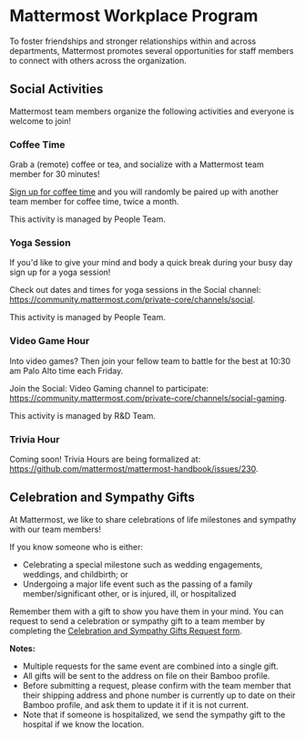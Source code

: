 # Mattermost Workplace Program

To foster friendships and stronger relationships within and across departments, Mattermost promotes several opportunities for staff members to connect with others across the organization.

## Social Activities

Mattermost team members organize the following activities and everyone is welcome to join!

### Coffee Time

Grab a (remote) coffee or tea, and socialize with a Mattermost team member for 30 minutes!

[Sign up for coffee time](https://docs.google.com/spreadsheets/d/1MoHM7tI61F0gFMigcwaSYOBCKxvJAAiAVaefHWM8wBQ/edit#gid=0) and you will randomly be paired up with another team member for coffee time, twice a month.

This activity is managed by People Team.

### Yoga Session

If you'd like to give your mind and body a quick break during your busy day sign up for a yoga session!

Check out dates and times for yoga sessions in the Social channel: https://community.mattermost.com/private-core/channels/social.

This activity is managed by People Team.

### Video Game Hour

Into video games? Then join your fellow team to battle for the best at 10:30 am Palo Alto time each Friday.

Join the Social: Video Gaming channel to participate: https://community.mattermost.com/private-core/channels/social-gaming.

This activity is managed by R&D Team.

### Trivia Hour

Coming soon! Trivia Hours are being formalized at: https://github.com/mattermost/mattermost-handbook/issues/230.

## Celebration and Sympathy Gifts

At Mattermost, we like to share celebrations of life milestones and sympathy with our team members!

If you know someone who is either:
- Celebrating a special milestone such as wedding engagements, weddings, and childbirth; or
- Undergoing a major life event such as the passing of a family member/significant other, or is injured, ill, or hospitalized

Remember them with a gift to show you have them in your mind. You can request to send a celebration or sympathy gift to a team member by completing the [Celebration and Sympathy Gifts Request form](https://docs.google.com/forms/d/1_ltFCvZhItVNWS6JV-glOnk1aU-d9oOfUZrW3zEiWhg/edit).

**Notes:**

  - Multiple requests for the same event are combined into a single gift.
  - All gifts will be sent to the address on file on their Bamboo profile.
  - Before submitting a request, please confirm with the team member that their shipping address and phone number is currently up to date on their Bamboo profile, and ask them to update it if it is not current.
  - Note that if someone is hospitalized, we send the sympathy gift to the hospital if we know the location.
